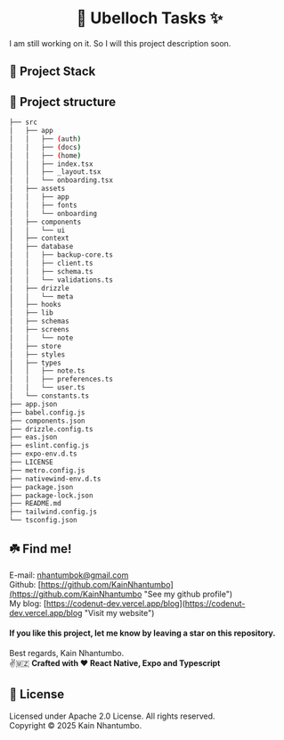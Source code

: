 <h1 align="center">🌟 Ubelloch Tasks ✨</h1>
 I am still working on it. So I will this project description soon.
<!-- stll being backed -->

## 🐾 Project Stack

## 🌳 Project structure

```bash
├── src
│   ├── app
│   │   ├── (auth)
│   │   ├── (docs)
│   │   ├── (home)
│   │   ├── index.tsx
│   │   ├── _layout.tsx
│   │   └── onboarding.tsx
│   ├── assets
│   │   ├── app
│   │   ├── fonts
│   │   └── onboarding
│   ├── components
│   │   └── ui
│   ├── context
│   ├── database
│   │   ├── backup-core.ts
│   │   ├── client.ts
│   │   ├── schema.ts
│   │   └── validations.ts
│   ├── drizzle
│   │   └── meta
│   ├── hooks
│   ├── lib
│   ├── schemas
│   ├── screens
│   │   └── note
│   ├── store
│   ├── styles
│   ├── types
│   │   ├── note.ts
│   │   ├── preferences.ts
│   │   └── user.ts
│   └── constants.ts
├── app.json
├── babel.config.js
├── components.json
├── drizzle.config.ts
├── eas.json
├── eslint.config.js
├── expo-env.d.ts
├── LICENSE
├── metro.config.js
├── nativewind-env.d.ts
├── package.json
├── package-lock.json
├── README.md
├── tailwind.config.js
└── tsconfig.json
```

## ☘️ Find me!

E-mail: [nhantumbok@gmail.com](nhantumbok@gmail.com "Send an e-mail")\
Github: [https://github.com/KainNhantumbo](https://github.com/KainNhantumbo "See my github profile")\
My blog: [https://codenut-dev.vercel.app/blog](https://codenut-dev.vercel.app/blog "Visit my website")

#### If you like this project, let me know by leaving a star on this repository.

Best regards, Kain Nhantumbo.\
✌️🇲🇿 **Crafted with ❤ React Native, Expo and Typescript**

## 📜 License

Licensed under Apache 2.0 License. All rights reserved.\
Copyright &copy; 2025 Kain Nhantumbo.
